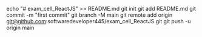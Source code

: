 echo "# exam_cell_ReactJS" >> README.md
git init
git add README.md
git commit -m "first commit"
git branch -M main
git remote add origin git@github.com:softwaredeveloper445/exam_cell_ReactJS.git
git push -u origin main

